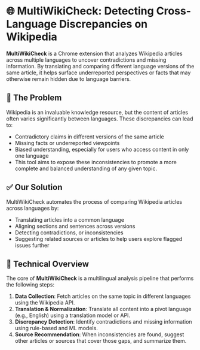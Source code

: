 # 🌐 MultiWikiCheck: Detecting Cross-Language Discrepancies on Wikipedia

**MultiWikiCheck** is a Chrome extension that analyzes Wikipedia articles across multiple languages to uncover contradictions and missing information. By translating and comparing different language versions of the same article, it helps surface underreported perspectives or facts that may otherwise remain hidden due to language barriers.

## 🚨 The Problem

Wikipedia is an invaluable knowledge resource, but the content of articles often varies significantly between languages. These discrepancies can lead to:

- Contradictory claims in different versions of the same article
- Missing facts or underreported viewpoints
- Biased understanding, especially for users who access content in only one language
- This tool aims to expose these inconsistencies to promote a more complete and balanced understanding of any given topic.

## ✅ Our Solution

MultiWikiCheck automates the process of comparing Wikipedia articles across languages by:

- Translating articles into a common language
- Aligning sections and sentences across versions
- Detecting contradictions, or inconsistencies
- Suggesting related sources or articles to help users explore flagged issues further

## 🧠 Technical Overview

The core of **MultiWikiCheck** is a multilingual analysis pipeline that performs the following steps:

1. **Data Collection**: Fetch articles on the same topic in different languages using the Wikipedia API.
2. **Translation & Normalization**: Translate all content into a pivot language (e.g., English) using a translation model or API.
3. **Discrepancy Detection**: Identify contradictions and missing information using rule-based and ML models.
4. **Source Recommendation**: When inconsistencies are found, suggest other articles or sources that cover those gaps, and summarize them.

